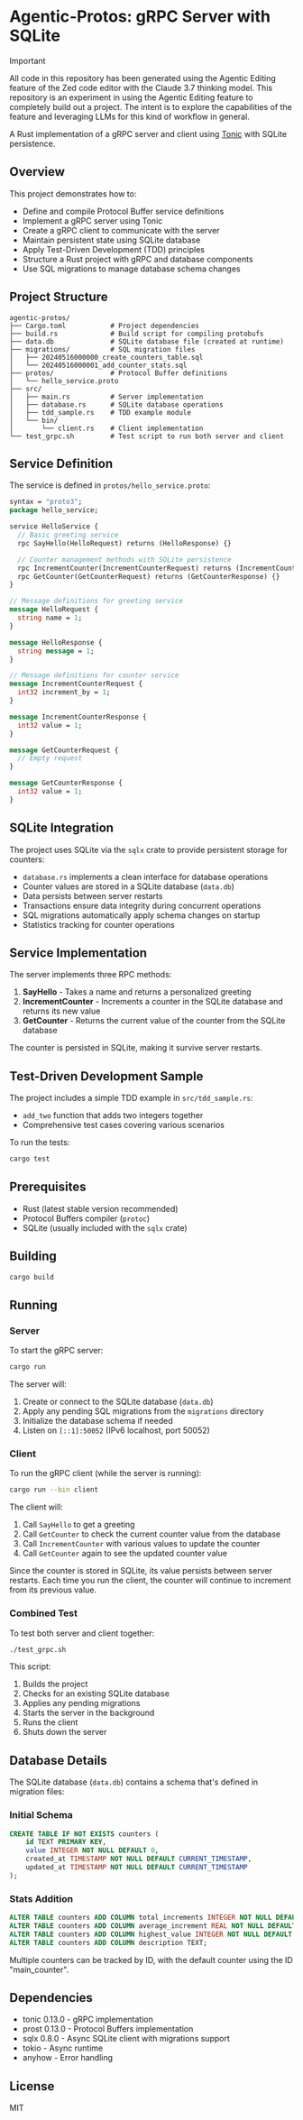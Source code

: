 # Agentic-Protos: gRPC Server with SQLite

> [!IMPORTANT]
> All code in this repository has been generated using the Agentic Editing feature of the Zed code editor with the Claude 3.7 thinking model.
> This repository is an experiment in using the Agentic Editing feature to completely build out a project. The intent is to explore the capabilities
> of the feature and leveraging LLMs for this kind of workflow in general.

A Rust implementation of a gRPC server and client using [Tonic](https://github.com/hyperium/tonic) with SQLite persistence.

## Overview

This project demonstrates how to:

- Define and compile Protocol Buffer service definitions
- Implement a gRPC server using Tonic
- Create a gRPC client to communicate with the server
- Maintain persistent state using SQLite database
- Apply Test-Driven Development (TDD) principles
- Structure a Rust project with gRPC and database components
- Use SQL migrations to manage database schema changes

## Project Structure

```
agentic-protos/
├── Cargo.toml           # Project dependencies
├── build.rs             # Build script for compiling protobufs
├── data.db              # SQLite database file (created at runtime)
├── migrations/          # SQL migration files
│   ├── 20240516000000_create_counters_table.sql
│   └── 20240516000001_add_counter_stats.sql
├── protos/              # Protocol Buffer definitions
│   └── hello_service.proto
├── src/
│   ├── main.rs          # Server implementation
│   ├── database.rs      # SQLite database operations
│   ├── tdd_sample.rs    # TDD example module
│   └── bin/
│       └── client.rs    # Client implementation
└── test_grpc.sh         # Test script to run both server and client
```

## Service Definition

The service is defined in `protos/hello_service.proto`:

```protobuf
syntax = "proto3";
package hello_service;

service HelloService {
  // Basic greeting service
  rpc SayHello(HelloRequest) returns (HelloResponse) {}

  // Counter management methods with SQLite persistence
  rpc IncrementCounter(IncrementCounterRequest) returns (IncrementCounterResponse) {}
  rpc GetCounter(GetCounterRequest) returns (GetCounterResponse) {}
}

// Message definitions for greeting service
message HelloRequest {
  string name = 1;
}

message HelloResponse {
  string message = 1;
}

// Message definitions for counter service
message IncrementCounterRequest {
  int32 increment_by = 1;
}

message IncrementCounterResponse {
  int32 value = 1;
}

message GetCounterRequest {
  // Empty request
}

message GetCounterResponse {
  int32 value = 1;
}
```

## SQLite Integration

The project uses SQLite via the `sqlx` crate to provide persistent storage for counters:

- `database.rs` implements a clean interface for database operations
- Counter values are stored in a SQLite database (`data.db`)
- Data persists between server restarts
- Transactions ensure data integrity during concurrent operations
- SQL migrations automatically apply schema changes on startup
- Statistics tracking for counter operations

## Service Implementation

The server implements three RPC methods:

1. **SayHello** - Takes a name and returns a personalized greeting
2. **IncrementCounter** - Increments a counter in the SQLite database and returns its new value
3. **GetCounter** - Returns the current value of the counter from the SQLite database

The counter is persisted in SQLite, making it survive server restarts.

## Test-Driven Development Sample

The project includes a simple TDD example in `src/tdd_sample.rs`:

- `add_two` function that adds two integers together
- Comprehensive test cases covering various scenarios

To run the tests:

```bash
cargo test
```

## Prerequisites

- Rust (latest stable version recommended)
- Protocol Buffers compiler (`protoc`)
- SQLite (usually included with the `sqlx` crate)

## Building

```bash
cargo build
```

## Running

### Server

To start the gRPC server:

```bash
cargo run
```

The server will:
1. Create or connect to the SQLite database (`data.db`)
2. Apply any pending SQL migrations from the `migrations` directory
3. Initialize the database schema if needed
4. Listen on `[::1]:50052` (IPv6 localhost, port 50052)

### Client

To run the gRPC client (while the server is running):

```bash
cargo run --bin client
```

The client will:
1. Call `SayHello` to get a greeting
2. Call `GetCounter` to check the current counter value from the database
3. Call `IncrementCounter` with various values to update the counter
4. Call `GetCounter` again to see the updated counter value

Since the counter is stored in SQLite, its value persists between server restarts. Each time you run the client, the counter will continue to increment from its previous value.

### Combined Test

To test both server and client together:

```bash
./test_grpc.sh
```

This script:
1. Builds the project
2. Checks for an existing SQLite database
3. Applies any pending migrations
4. Starts the server in the background
5. Runs the client
6. Shuts down the server

## Database Details

The SQLite database (`data.db`) contains a schema that's defined in migration files:

### Initial Schema
```sql
CREATE TABLE IF NOT EXISTS counters (
    id TEXT PRIMARY KEY,
    value INTEGER NOT NULL DEFAULT 0,
    created_at TIMESTAMP NOT NULL DEFAULT CURRENT_TIMESTAMP,
    updated_at TIMESTAMP NOT NULL DEFAULT CURRENT_TIMESTAMP
);
```

### Stats Addition
```sql
ALTER TABLE counters ADD COLUMN total_increments INTEGER NOT NULL DEFAULT 0;
ALTER TABLE counters ADD COLUMN average_increment REAL NOT NULL DEFAULT 0.0;
ALTER TABLE counters ADD COLUMN highest_value INTEGER NOT NULL DEFAULT 0;
ALTER TABLE counters ADD COLUMN description TEXT;
```

Multiple counters can be tracked by ID, with the default counter using the ID "main_counter".

## Dependencies

- tonic 0.13.0 - gRPC implementation
- prost 0.13.0 - Protocol Buffers implementation
- sqlx 0.8.0 - Async SQLite client with migrations support
- tokio - Async runtime
- anyhow - Error handling

## License

MIT